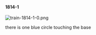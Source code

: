 #### 1814-1
![train-1814-1-0.png](https://github.com/lil-lab/nlvr/raw/master/nlvr/train/images/74/train-1814-1-0.png "train-1814-1-0.png")

there is one blue circle touching the base
